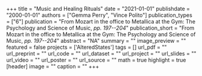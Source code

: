+++
title = "Music and Healing Rituals"
date = "2021-01-01"
publishdate = "2000-01-01"
authors = ["Gemma Perry", "Vince Polito"]
publication_types = ["6"]
publication = "From Mozart in the office to Metallica at the Gym: The Psychology and Science of Music, _pp. 197--204_"
publication_short = "From Mozart in the office to Metallica at the Gym: The Psychology and Science of Music, _pp. 197--204_"
abstract = "NA"
summary = ""
image_preview = ""
featured = false
projects = ['AlteredStates']
tags = []
url_pdf = ""
url_preprint = ""
url_code = ""
url_dataset = ""
url_project = ""
url_slides = ""
url_video = ""
url_poster = ""
url_source = ""
math = true
highlight = true
[header]
image = ""
caption = ""
+++
